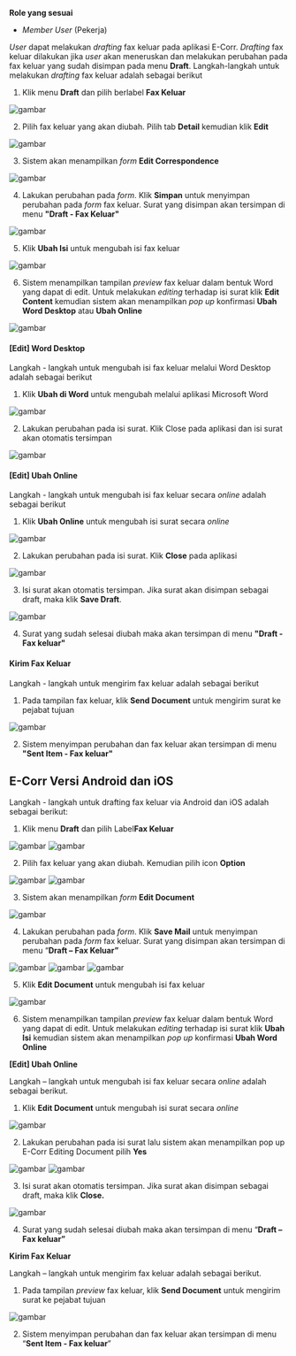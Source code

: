 **Role yang sesuai**

- *Member User* (Pekerja)

*User* dapat melakukan *drafting* fax keluar pada aplikasi E-Corr. *Drafting* fax keluar dilakukan jika *user* akan meneruskan dan melakukan perubahan pada fax keluar yang sudah disimpan pada menu **Draft**. Langkah-langkah untuk melakukan *drafting* fax keluar adalah sebagai berikut

1. Klik menu **Draft** dan pilih berlabel **Fax Keluar**

![gambar](FaxKeluar/FK_Web/FK11.png)

2. Pilih fax keluar yang akan diubah. Pilih tab **Detail** kemudian klik **Edit**

![gambar](FaxKeluar/FK_Web/FK12.png)

3. Sistem akan menampilkan *form* **Edit Correspondence**

![gambar](FaxKeluar/FK_Web/FK13.png)

4. Lakukan perubahan pada *form*. Klik **Simpan** untuk menyimpan perubahan pada *form* fax keluar. Surat yang disimpan akan tersimpan di menu **"Draft - Fax Keluar"**

![gambar](FaxKeluar/FK_Web/FK03.png)

5. Klik **Ubah Isi** untuk mengubah isi fax keluar

![gambar](FaxKeluar/FK_Web/FK0.png)

6. Sistem menampilkan tampilan *preview* fax keluar dalam bentuk Word yang dapat di edit. Untuk melakukan *editing* terhadap isi surat klik **Edit Content** kemudian sistem akan menampilkan *pop up* konfirmasi **Ubah Word Desktop** atau **Ubah Online**

![gambar](FaxKeluar/FK_Web/FK06.png)

#### **[Edit] Word Desktop**

Langkah - langkah untuk mengubah isi fax keluar melalui Word Desktop adalah sebagai berikut

1. Klik **Ubah di Word** untuk mengubah melalui aplikasi Microsoft Word

![gambar](FaxKeluar/FK_Web/02FK22.png)

2. Lakukan perubahan pada isi surat. Klik Close pada aplikasi dan isi surat akan otomatis tersimpan

![gambar](FaxKeluar/FK_Web/02FK23.png)

#### **[Edit] Ubah Online**

Langkah - langkah untuk mengubah isi fax keluar secara *online* adalah sebagai berikut

1. Klik **Ubah Online** untuk mengubah isi surat secara *online*

![gambar](FaxKeluar/FK_Web/FK06.png)

2. Lakukan perubahan pada isi surat. Klik **Close** pada aplikasi

![gambar](FaxKeluar/FK_Web/FK07.png)

3. Isi surat akan otomatis tersimpan. Jika surat akan disimpan sebagai draft, maka klik **Save Draft**.

![gambar](FaxKeluar/FK_Web/FK10.png)

4. Surat yang sudah selesai diubah maka akan tersimpan di menu **"Draft - Fax keluar"**


#### **Kirim Fax Keluar**

Langkah - langkah untuk mengirim fax keluar adalah sebagai berikut

1. Pada tampilan fax keluar, klik **Send Document** untuk mengirim surat ke pejabat tujuan

![gambar](FaxKeluar/FK_Web/FK09.png)

2. Sistem menyimpan perubahan dan fax keluar akan tersimpan di menu **"Sent Item - Fax keluar"**




## **E-Corr Versi Android dan iOS**

Langkah - langkah untuk drafting fax keluar via Android dan iOS adalah sebagai berikut:

1. Klik menu **Draft** dan pilih Label**Fax Keluar**

![gambar](FaxKeluar/FK_Android/DraftFK/02A01.png) ![gambar](FaxKeluar/FK_Android/DraftFK/02A02.png)

2. Pilih fax keluar yang akan diubah. Kemudian pilih icon **Option**
   
![gambar](FaxKeluar/FK_Android/DraftFK/02A03.png) ![gambar](FaxKeluar/FK_Android/DraftFK/02A04.png)

3. Sistem akan menampilkan _form_ **Edit Document**
 
![gambar](FaxKeluar/FK_Android/DraftFK/02A05.png)

4. Lakukan perubahan pada _form_. Klik **Save Mail** untuk menyimpan perubahan pada _form_ fax keluar. Surat yang disimpan akan tersimpan di menu “**Draft – Fax Keluar”**

![gambar](FaxKeluar/FK_Android/DraftFK/02A06.png) ![gambar](FaxKeluar/FK_Android/DraftFK/02A07.png) ![gambar](FaxKeluar/FK_Android/DraftFK/02A08.png)

5. Klik **Edit Document** untuk mengubah isi fax keluar

![gambar](FaxKeluar/FK_Android/DraftFK/02A09.png)

6. Sistem menampilkan tampilan _preview_ fax keluar dalam bentuk Word yang dapat di edit. Untuk melakukan _editing_ terhadap isi surat klik **Ubah Isi** kemudian sistem akan menampilkan _pop up_ konfirmasi **Ubah Word Online**
   
**[Edit] Ubah Online**

Langkah – langkah untuk mengubah isi fax keluar secara _online_ adalah sebagai berikut.

1. Klik **Edit Document** untuk mengubah isi surat secara _online_

![gambar](FaxKeluar/FK_Android/DraftFK/02U01.png)

2. Lakukan perubahan pada isi surat lalu sistem akan menampilkan pop up E-Corr Editing Document pilih **Yes**

![gambar](FaxKeluar/FK_Android/DraftFK/02U02.png) ![gambar](FaxKeluar/FK_Android/DraftFK/02U04.png) 

3. Isi surat akan otomatis tersimpan. Jika surat akan disimpan sebagai draft, maka klik **Close.**

![gambar](FaxKeluar/FK_Android/DraftFK/02U5.png) 

4. Surat yang sudah selesai diubah maka akan tersimpan di menu “**Draft – Fax keluar”**
   
**Kirim Fax Keluar**

Langkah – langkah untuk mengirim fax keluar adalah sebagai berikut.

1. Pada tampilan _preview_ fax keluar, klik **Send Document** untuk mengirim surat ke pejabat tujuan

![gambar](FaxKeluar/FK_Android/DraftFK/02K01.png)

2. Sistem menyimpan perubahan dan fax keluar akan tersimpan di menu “**Sent Item - Fax keluar**”

